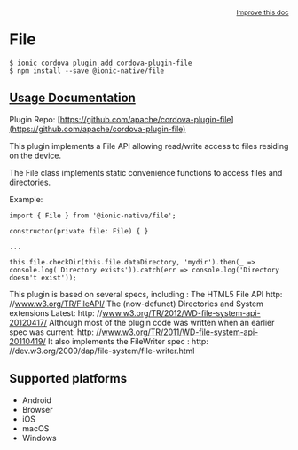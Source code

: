 <a style="float:right;font-size:12px;" href="http://github.com/ionic-team/ionic-native/edit/master/src/@ionic-native/plugins/file/index.ts#L639">
  Improve this doc
</a>

# File

```
$ ionic cordova plugin add cordova-plugin-file
$ npm install --save @ionic-native/file
```

## [Usage Documentation](https://ionicframework.com/docs/native/file/)

Plugin Repo: [https://github.com/apache/cordova-plugin-file](https://github.com/apache/cordova-plugin-file)

This plugin implements a File API allowing read/write access to files residing on the device.

The File class implements static convenience functions to access files and directories.

Example:
```
import { File } from '@ionic-native/file';

constructor(private file: File) { }

...

this.file.checkDir(this.file.dataDirectory, 'mydir').then(_ => console.log('Directory exists')).catch(err => console.log('Directory doesn't exist'));

```

 This plugin is based on several specs, including : The HTML5 File API http: //www.w3.org/TR/FileAPI/
 The (now-defunct) Directories and System extensions Latest: http: //www.w3.org/TR/2012/WD-file-system-api-20120417/
 Although most of the plugin code was written when an earlier spec was current: http: //www.w3.org/TR/2011/WD-file-system-api-20110419/
 It also implements the FileWriter spec : http: //dev.w3.org/2009/dap/file-system/file-writer.html

## Supported platforms
- Android
- Browser
- iOS
- macOS
- Windows



